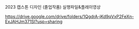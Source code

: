 2023 캡스톤 디자인 (졸업작품) 실행파일&플레이영상

https://drive.google.com/drive/folders/1QgdrA-jKd9qVxP2FeXn-ExJAHJm371Sl?usp=sharing
